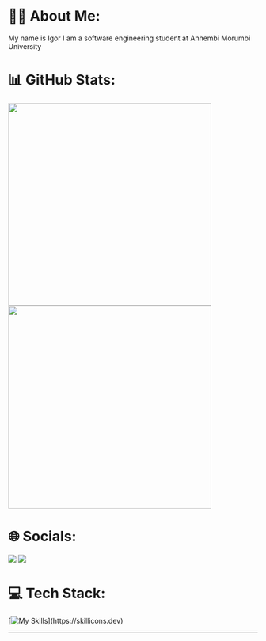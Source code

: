 # 👨‍💻 About Me:
My name is Igor I am a software engineering student at Anhembi Morumbi University


 # 📊 GitHub Stats:
 <div align="left">
 <img width="410px" src="https://github-readme-stats.vercel.app/api?username=Igorrmoura&theme=react&hide_border=true&include_all_commits=false&count_private=false"/>
 <img width="410px" src="https://github-readme-stats-sigma-five.vercel.app/api/top-langs/?username=Igorrmoura&theme=react&hide_border=true&&layout=compact"/>
</div>

# 🌐 Socials:
<div> 
  <a href="https://www.instagram.com/igorr_mouraa/" target="_blank"><img src="https://img.shields.io/badge/-Instagram-%23E4405F?style=for-the-badge&logo=instagram&logoColor=white" target="_blank"></a>
  <a href="https://www.linkedin.com/in/igor-moura-3524002ba/" target="_blank"><img src="https://img.shields.io/badge/-LinkedIn-%230077B5?style=for-the-badge&logo=linkedin&logoColor=white" target="_blank"> </a> 
   
 </div>



# 💻 Tech Stack:
[![My Skills](https://skillicons.dev/icons?i=java,mysql,html,css,js,)](https://skillicons.dev)

---


<!-- Proudly created with GPRM ( https://gprm.itsvg.in ) -->


<!---
Igorrmoura/Igorrmoura is a ✨ special ✨ repository because its `README.md` (this file) appears on your GitHub profile.
You can click the Preview link to take a look at your changes.
--->

